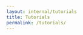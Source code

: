 ```yaml
---
layout: internal/tutorials
title: Tutorials
permalink: /tutorials/
---
```


<!--- This child document initializes the page in Jekyll. -->